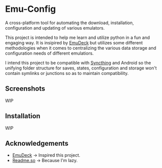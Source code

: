 # Emu-Config

A cross-platform tool for automating the download, installation, configuration and updating of various emulators. 

This project is intended to help me learn and utilize python in a fun and engaging way. It is insipired by [EmuDeck](https://github.com/dragoonDorise/EmuDeck) but utilizes some different methodologies when it comes to centralizing the various data storage and configuration needs of different emulatiors.

I intend this project to be compatible with [Syncthing](https://github.com/syncthing/syncthing) and Android so the unifying folder structure for saves, states, configuration and storage won't contain symlinks or junctions so as to maintain compatibility.


## Screenshots

WIP


## Installation

WIP
    
## Acknowledgements

 - [EmuDeck](https://github.com/dragoonDorise/EmuDeck) -> Inspired this project.
 - [Readme.so](https://readme.so/) -> Because I'm lazy.
